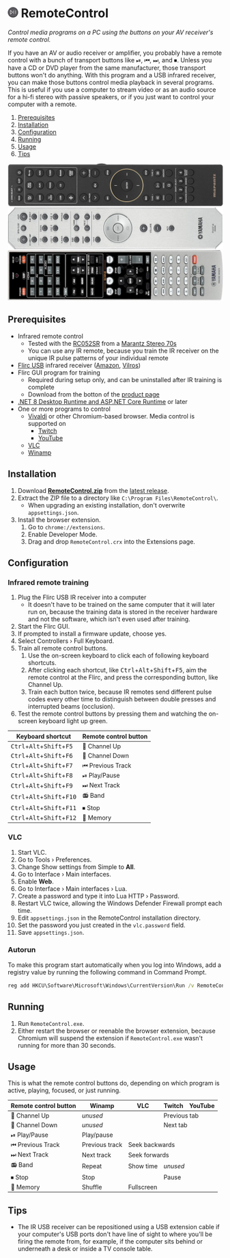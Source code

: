 <img src="https://github.com/Aldaviva/RemoteControl/blob/master/BrowserExtension/src/images/48.png?raw=true" alt="Remote control" height="24" /> RemoteControl
===

*Control media programs on a PC using the buttons on your AV receiver's remote control.*

If you have an AV or audio receiver or amplifier, you probably have a remote control with a bunch of transport buttons like ⏯, ⏮, ⏭, and ⏹. Unless you have a CD or DVD player from the same manufacturer, those transport buttons won't do anything. With this program and a USB infrared receiver, you can make those buttons control media playback in several programs. This is useful if you use a computer to stream video or as an audio source for a hi-fi stereo with passive speakers, or if you just want to control your computer with a remote.

<!-- MarkdownTOC autolink="true" bracket="round" autoanchor="false" levels="1,2" bullets="1.,-,-" -->

1. [Prerequisites](#prerequisites)
1. [Installation](#installation)
1. [Configuration](#configuration)
1. [Running](#running)
1. [Usage](#usage)
1. [Tips](#tips)

<!-- /MarkdownTOC -->

![Marantz remote control](.github/images/marantz-remote-sideways.webp)<br>
![Yamaha A-S701 remote control](.github/images/yamaha-a-s701-remote-sideways.webp)<br>
![Yamaha RX-V465 remote control](.github/images/yamaha-rx-v465-remote-sideways.webp)

## Prerequisites
- Infrared remote control
    - Tested with the [RC052SR](https://images.crutchfieldonline.com/ImageHandler/trim/3000/1950/products/2023/34/642/g642STR70SB-o_other2-1.jpg) from a [Marantz Stereo 70s](https://www.marantz.com/en-us/product/system-products/stereo-70s/300789.html)
    - You can use any IR remote, because you train the IR receiver on the unique IR pulse patterns of your individual remote
- [Flirc USB](https://flirc.tv/products/flirc-usb-receiver) infrared receiver ([Amazon](https://www.amazon.com/gp/product/B01NBRBWS6/), [Vilros](https://vilros.com/products/flirc-usb-gen2))
- Flirc GUI program for training
    - Required during setup only, and can be uninstalled after IR training is complete
    - Download from the botton of the [product page](https://flirc.tv/products/flirc-usb-receiver)
- [.NET 8 Desktop Runtime and ASP.NET Core Runtime](https://dotnet.microsoft.com/en-us/download/dotnet/8.0) or later
- One or more programs to control
    - [Vivaldi](https://vivaldi.com/desktop/) or other Chromium-based browser. Media control is supported on
        - [Twitch](https://www.twitch.tv/)
        - [YouTube](https://www.youtube.com)
    - [VLC](https://www.videolan.org/vlc/)
    - [Winamp](https://forums.winamp.com/forum/winamp/winamp-discussion/306661-winamp-5-666-released-build-3516)

## Installation
1. Download [**RemoteControl.zip**](https://github.com/Aldaviva/RemoteControl/releases/latest/download/RemoteControl.zip) from the [latest release](https://github.com/Aldaviva/RemoteControl/releases/latest/).
1. Extract the ZIP file to a directory like `C:\Program Files\RemoteControl\`.
    - When upgrading an existing installation, don't overwrite `appsettings.json`.
1. Install the browser extension.
    1. Go to `chrome://extensions`.
    1. Enable Developer Mode.
    1. Drag and drop `RemoteControl.crx` into the Extensions page.

## Configuration
### Infrared remote training
1. Plug the Flirc USB IR receiver into a computer
    - It doesn't have to be trained on the same computer that it will later run on, because the training data is stored in the receiver hardware and not the software, which isn't even used after training.
1. Start the Flirc GUI.
1. If prompted to install a firmware update, choose yes.
1. Select Controllers › Full Keyboard.
1. Train all remote control buttons.
    1. Use the on-screen keyboard to click each of following keyboard shortcuts.
    1. After clicking each shortcut, like <kbd>Ctrl</kbd>+<kbd>Alt</kbd>+<kbd>Shift</kbd>+<kbd>F5</kbd>, aim the remote control at the Flirc, and press the corresponding button, like Channel Up.
    1. Train each button twice, because IR remotes send different pulse codes every other time to distinguish between double presses and interrupted beams (occlusion).
1. Test the remote control buttons by pressing them and watching the on-screen keyboard light up green.

|Keyboard shortcut|Remote control button|
|-|-|
|<kbd>Ctrl</kbd>+<kbd>Alt</kbd>+<kbd>Shift</kbd>+<kbd>F5</kbd>|🔼 Channel Up|
|<kbd>Ctrl</kbd>+<kbd>Alt</kbd>+<kbd>Shift</kbd>+<kbd>F6</kbd>|🔽 Channel Down|
|<kbd>Ctrl</kbd>+<kbd>Alt</kbd>+<kbd>Shift</kbd>+<kbd>F7</kbd>|⏮ Previous Track|
|<kbd>Ctrl</kbd>+<kbd>Alt</kbd>+<kbd>Shift</kbd>+<kbd>F8</kbd>|⏯ Play/Pause|
|<kbd>Ctrl</kbd>+<kbd>Alt</kbd>+<kbd>Shift</kbd>+<kbd>F9</kbd>|⏭ Next Track|
|<kbd>Ctrl</kbd>+<kbd>Alt</kbd>+<kbd>Shift</kbd>+<kbd>F10</kbd>|📻 Band|
|<kbd>Ctrl</kbd>+<kbd>Alt</kbd>+<kbd>Shift</kbd>+<kbd>F11</kbd>|⏹ Stop|
|<kbd>Ctrl</kbd>+<kbd>Alt</kbd>+<kbd>Shift</kbd>+<kbd>F12</kbd>|🧠 Memory|

### VLC
1. Start VLC.
1. Go to Tools › Preferences.
1. Change Show settings from Simple to **All**.
1. Go to Interface › Main interfaces.
1. Enable **Web**.
1. Go to Interface › Main interfaces › Lua.
1. Create a password and type it into Lua HTTP › Password.
1. Restart VLC twice, allowing the Windows Defender Firewall prompt each time.
1. Edit `appsettings.json` in the RemoteControl installation directory.
1. Set the password you just created in the `vlc.password` field.
1. Save `appsettings.json`.

### Autorun
To make this program start automatically when you log into Windows, add a registry value by running the following command in Command Prompt.
```bat
reg add HKCU\Software\Microsoft\Windows\CurrentVersion\Run /v RemoteControl /d """C:\Program Files\RemoteControl\RemoteControl.exe"""
```

## Running
1. Run `RemoteControl.exe`.
1. Either restart the browser or reenable the browser extension, because Chromium will suspend the extension if `RemoteControl.exe` wasn't running for more than 30 seconds.

## Usage
This is what the remote control buttons do, depending on which program is active, playing, focused, or just running.
<table>
    <thead><th>Remote control button</th><th>Winamp</th><th>VLC</th><th>Twitch</th><th>YouTube</th></thead>
    <tr><td>🔼 Channel Up</td><td colspan="2"><em>unused</em></td><td colspan="2">Previous tab</td></tr>
    <tr><td>🔽 Channel Down</td><td colspan="2"><em>unused</em></td><td colspan="2">Next tab</td></tr>
    <tr><td>⏯ Play/Pause</td><td colspan="4">Play/pause</td></tr>
    <tr><td>⏮ Previous Track</td><td>Previous track</td><td colspan="3">Seek backwards</td></tr>
    <tr><td>⏭ Next Track</td><td>Next track</td><td colspan="3">Seek forwards</td></tr>
    <tr><td>📻 Band</td><td>Repeat</td><td>Show time</td><td colspan="2"><em>unused</em></td></tr>
    <tr><td>⏹ Stop</td><td colspan="2">Stop</td><td colspan="2">Pause</td></tr>
    <tr><td>🧠 Memory</td><td>Shuffle</td><td colspan="3">Fullscreen</td></tr>
</table>

## Tips
- The IR USB receiver can be repositioned using a USB extension cable if your computer's USB ports don't have line of sight to where you'll be firing the remote from, for example, if the computer sits behind or underneath a desk or inside a TV console table.
